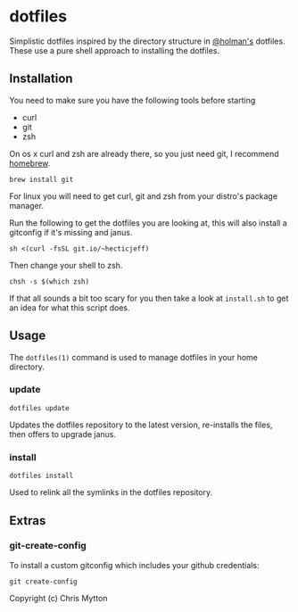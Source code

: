 dotfiles
========

Simplistic dotfiles inspired by the directory structure in
[@holman's](https://github.com/holman/dotfiles) dotfiles. These use a
pure shell approach to installing the dotfiles.

## Installation

You need to make sure you have the following tools before starting

* curl
* git
* zsh

On os x curl and zsh are already there, so you just need git, I
recommend [homebrew](https://github.com/mxcl/homebrew).

    brew install git

For linux you will need to get curl, git and zsh from your distro's
package manager.

Run the following to get the dotfiles you are looking at, this
will also install a gitconfig if it's missing and janus.

    sh <(curl -fsSL git.io/~hecticjeff)

Then change your shell to zsh.

    chsh -s $(which zsh)

If that all sounds a bit too scary for you then take a look at
`install.sh` to get an idea for what this script does.

## Usage

The `dotfiles(1)` command is used to manage dotfiles in your home
directory.

### update

    dotfiles update

Updates the dotfiles repository to the latest version, re-installs the
files, then offers to upgrade janus.

### install

    dotfiles install

Used to relink all the symlinks in the dotfiles repository.

## Extras

### git-create-config

To install a custom gitconfig which includes your github credentials:

    git create-config

Copyright (c) Chris Mytton
